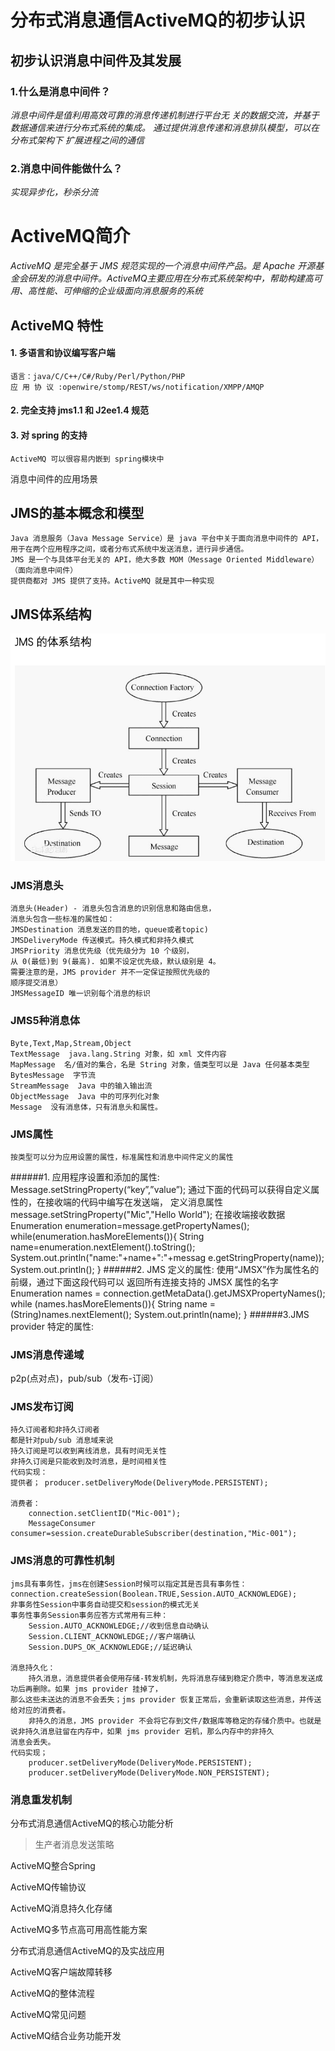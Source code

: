 # 分布式消息通信ActiveMQ的初步认识
## 初步认识消息中间件及其发展
### 1.什么是消息中间件？
*消息中间件是值利用高效可靠的消息传递机制进行平台无
     关的数据交流，并基于数据通信来进行分布式系统的集成。
     通过提供消息传递和消息排队模型，可以在分布式架构下
     扩展进程之间的通信*

### 2.消息中间件能做什么？
*实现异步化，秒杀分流*


# ActiveMQ简介

*ActiveMQ 是完全基于 JMS 规范实现的一个消息中间件产品。是 Apache 开源基金会研发的消息中间件。ActiveMQ主要应用在分布式系统架构中，帮助构建高可用、高性能、可伸缩的企业级面向消息服务的系统*
## ActiveMQ 特性
#### 1. 多语言和协议编写客户端
    语言：java/C/C++/C#/Ruby/Perl/Python/PHP
    应 用 协 议 :openwire/stomp/REST/ws/notification/XMPP/AMQP
#### 2. 完全支持 jms1.1 和 J2ee1.4 规范

#### 3. 对 spring 的支持
    ActiveMQ 可以很容易内嵌到 spring模块中

消息中间件的应用场景

## JMS的基本概念和模型
    Java 消息服务（Java Message Service）是 java 平台中关于面向消息中间件的 API，
    用于在两个应用程序之间，或者分布式系统中发送消息，进行异步通信。
    JMS 是一个与具体平台无关的 API，绝大多数 MOM（Message Oriented Middleware）（面向消息中间件）
    提供商都对 JMS 提供了支持。ActiveMQ 就是其中一种实现
## JMS体系结构
![avatar](./web/img/structure.png)

### JMS消息头
    消息头(Header) - 消息头包含消息的识别信息和路由信息，
    消息头包含一些标准的属性如：
    JMSDestination 消息发送的目的地，queue或者topic)
    JMSDeliveryMode 传送模式。持久模式和非持久模式
    JMSPriority 消息优先级（优先级分为 10 个级别，
    从 0(最低)到 9(最高). 如果不设定优先级，默认级别是 4。
    需要注意的是，JMS provider 并不一定保证按照优先级的
    顺序提交消息）
    JMSMessageID 唯一识别每个消息的标识

### JMS5种消息体
    Byte,Text,Map,Stream,Object
    TextMessage  java.lang.String 对象，如 xml 文件内容
    MapMessage  名/值对的集合，名是 String 对象，值类型可以是 Java 任何基本类型
    BytesMessage  字节流
    StreamMessage  Java 中的输入输出流
    ObjectMessage  Java 中的可序列化对象
    Message  没有消息体，只有消息头和属性。
### JMS属性
    按类型可以分为应用设置的属性，标准属性和消息中间件定义的属性
######1. 应用程序设置和添加的属性:
    Message.setStringProperty(“key”,”value”);
    通过下面的代码可以获得自定义属性的，在接收端的代码中编写在发送端，
    定义消息属性
    message.setStringProperty("Mic","Hello World");
    在接收端接收数据
    Enumeration enumeration=message.getPropertyNames();
    while(enumeration.hasMoreElements()){
        String name=enumeration.nextElement().toString();
        System.out.println("name:"+name+":"+messag
        e.getStringProperty(name));
        System.out.println();
    }
######2. JMS 定义的属性: 
    使用“JMSX”作为属性名的前缀，通过下面这段代码可以
    返回所有连接支持的 JMSX 属性的名字
    Enumeration names = connection.getMetaData().getJMSXPropertyNames();
    while (names.hasMoreElements()){
        String name = (String)names.nextElement();
        System.out.println(name);
    }
######3.JMS provider 特定的属性:

### JMS消息传递域
p2p(点对点)，pub/sub（发布-订阅）

### JMS发布订阅
    持久订阅者和非持久订阅者
    都是针对pub/sub 消息域来说
    持久订阅是可以收到离线消息，具有时间无关性
    非持久订阅是只能收到及时消息，是时间相关性
    代码实现：
    提供者； producer.setDeliveryMode(DeliveryMode.PERSISTENT);
            
    消费者：
        connection.setClientID("Mic-001");
        MessageConsumer consumer=session.createDurableSubscriber(destination,"Mic-001");

### JMS消息的可靠性机制
    jms具有事务性，jms在创建Session时候可以指定其是否具有事务性：connection.createSession(Boolean.TRUE,Session.AUTO_ACKNOWLEDGE);
    非事务性Session中事务自动提交和session的模式无关
    事务性事务Session事务应答方式常用有三种： 
        Session.AUTO_ACKNOWLEDGE;//收到信息自动确认
        Session.CLIENT_ACKNOWLEDGE;//客户端确认
        Session.DUPS_OK_ACKNOWLEDGE;//延迟确认
    
    消息持久化：
        持久消息，消息提供者会使用存储-转发机制，先将消息存储到稳定介质中，等消息发送成功后再删除。如果 jms provider 挂掉了，
    那么这些未送达的消息不会丢失；jms provider 恢复正常后，会重新读取这些消息，并传送给对应的消费者。
        非持久的消息，JMS provider 不会将它存到文件/数据库等稳定的存储介质中。也就是说非持久消息驻留在内存中，如果 jms provider 宕机，那么内存中的非持久
    消息会丢失。
    代码实现；
        producer.setDeliveryMode(DeliveryMode.PERSISTENT);
        producer.setDeliveryMode(DeliveryMode.NON_PERSISTENT);


### 消息重发机制



分布式消息通信ActiveMQ的核心功能分析
> 生产者消息发送策略



ActiveMQ整合Spring

ActiveMQ传输协议

ActiveMQ消息持久化存储

ActiveMQ多节点高可用高性能方案



分布式消息通信ActiveMQ的及实战应用



ActiveMQ客户端故障转移

ActiveMQ的整体流程

ActiveMQ常见问题

ActiveMQ结合业务功能开发